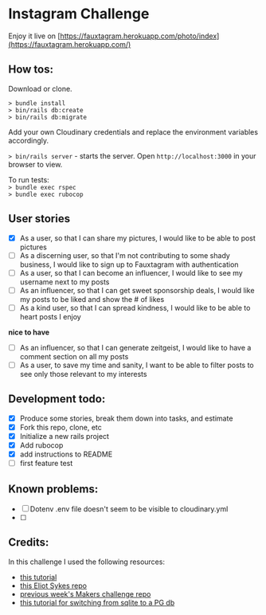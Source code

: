 Instagram Challenge
===================

Enjoy it live on [https://fauxtagram.herokuapp.com/photo/index](https://fauxtagram.herokuapp.com/)

## How tos:

Download or clone.

`> bundle install`  
`> bin/rails db:create`  
`> bin/rails db:migrate`  

Add your own Cloudinary credentials and replace the environment variables accordingly.

`> bin/rails server` - starts the server. Open `http://localhost:3000` in your browser to view.

To run tests:  
`> bundle exec rspec`  
`> bundle exec rubocop`  


## User stories

- [x] As a user, so that I can share my pictures, I would like to be able to post pictures
- [ ] As a discerning user, so that I'm not contributing to some shady business, I would like to sign up to Fauxtagram with authentication
- [ ] As a user, so that I can become an influencer, I would like to see my username next to my posts
- [ ] As an influencer, so that I can get sweet sponsorship deals, I would like my posts to be liked and show the # of likes
- [ ] As a kind user, so that I can spread kindness, I would like to be able to heart posts I enjoy

**nice to have**

- [ ] As an influencer, so that I can generate zeitgeist, I would like to have a comment section on all my posts
- [ ] As a user, to save my time and sanity, I want to be able to filter posts to see only those relevant to my interests

## Development todo: 

- [x] Produce some stories, break them down into tasks, and estimate
- [x] Fork this repo, clone, etc
- [x] Initialize a new rails project
- [x] Add rubocop
- [x] add instructions to README
- [ ] first feature test

## Known problems:
- [ ] Dotenv .env file doesn't seem to be visible to cloudinary.yml 
- [ ]

## Credits:

In this challenge I used the following resources:

- [this tutorial](https://pusher.com/tutorials/photo-sharing-ruby-rails)
- [this Eliot Sykes repo](https://gist.github.com/eliotsykes/6fc16f428d4e6bb9b32d)
- [previous week's Makers challenge repo](https://github.com/bengscott2/acebook-livewire)
- [this tutorial for switching from sqlite to a PG db](https://www.daveferrara1.com/ruby-in-rails-switch-from-sqlite3-to-postgres/)
